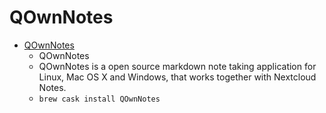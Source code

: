 # QOwnNotes
- [QOwnNotes](https://www.qownnotes.org/)
  -  QOwnNotes
  - QOwnNotes is a open source markdown note taking application for Linux, Mac OS X and Windows, that works together with Nextcloud Notes.
  - `brew cask install QOwnNotes`
